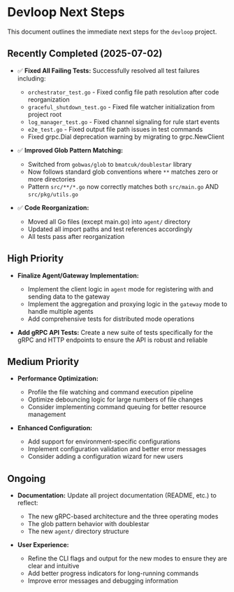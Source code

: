 # Devloop Next Steps

This document outlines the immediate next steps for the `devloop` project.

## Recently Completed (2025-07-02)

- ✅ **Fixed All Failing Tests:** Successfully resolved all test failures including:
  - `orchestrator_test.go` - Fixed config file path resolution after code reorganization
  - `graceful_shutdown_test.go` - Fixed file watcher initialization from project root
  - `log_manager_test.go` - Fixed channel signaling for rule start events
  - `e2e_test.go` - Fixed output file path issues in test commands
  - Fixed grpc.Dial deprecation warning by migrating to grpc.NewClient
  
- ✅ **Improved Glob Pattern Matching:** 
  - Switched from `gobwas/glob` to `bmatcuk/doublestar` library
  - Now follows standard glob conventions where `**` matches zero or more directories
  - Pattern `src/**/*.go` now correctly matches both `src/main.go` AND `src/pkg/utils.go`
  
- ✅ **Code Reorganization:**
  - Moved all Go files (except main.go) into `agent/` directory
  - Updated all import paths and test references accordingly
  - All tests pass after reorganization

## High Priority

- **Finalize Agent/Gateway Implementation:**
  - Implement the client logic in `agent` mode for registering with and sending data to the gateway
  - Implement the aggregation and proxying logic in the `gateway` mode to handle multiple agents
  - Add comprehensive tests for distributed mode operations

- **Add gRPC API Tests:** Create a new suite of tests specifically for the gRPC and HTTP endpoints to ensure the API is robust and reliable

## Medium Priority

- **Performance Optimization:**
  - Profile the file watching and command execution pipeline
  - Optimize debouncing logic for large numbers of file changes
  - Consider implementing command queuing for better resource management

- **Enhanced Configuration:**
  - Add support for environment-specific configurations
  - Implement configuration validation and better error messages
  - Consider adding a configuration wizard for new users

## Ongoing

- **Documentation:** Update all project documentation (README, etc.) to reflect:
  - The new gRPC-based architecture and the three operating modes
  - The glob pattern behavior with doublestar
  - The new `agent/` directory structure
  
- **User Experience:** 
  - Refine the CLI flags and output for the new modes to ensure they are clear and intuitive
  - Add better progress indicators for long-running commands
  - Improve error messages and debugging information